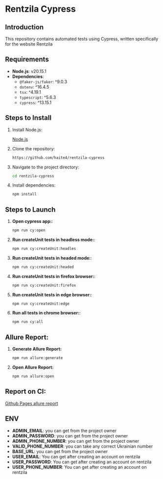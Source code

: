 # Rentzila Cypress

## Introduction
This repository contains automated tests using Cypress, written specifically for the website Rentzila

## Requirements
- **Node.js**: v20.15.1
- **Dependencies**:
    - `@faker-js/faker`: ^9.0.3
    - `dotenv`: ^16.4.5
    - `tsx`: ^4.19.1
    - `typescript`: ^5.6.3
    - `cypress`: ^13.15.1

## Steps to Install
1. Install Node.js:

    [Node.js](https://nodejs.org/en/download/package-manager)

2. Clone the repository:
    ```sh
    https://github.com/haite4/rentzila-cypress
    ```
3. Navigate to the project directory:
    ```sh 
    cd rentzila-cypress
    ```

4. Install dependencies:
    ```sh
    npm install
    ``` 

## Steps to Launch

1. **Open cypress app:**:
    ```sh
    npm run cy:open
    ```
2. **Run createUnit tests in headless mode:**:
    ```sh
    npm run cy:createUnit:headles
    ```
3. **Run createUnit tests in headed mode:**:
    ```sh
    npm run cy:createUnit:headed
    ```
4. **Run createUnit tests in firefox browser:**:
    ```sh
    npm run cy:createUnit:firefox
    ```
5. **Run createUnit tests in edge browser:**:
    ```sh
    npm run cy:createUnit:edge
    ```
6. **Run all tests in chrome browser:**:
    ```sh
    npm run cy:all
    ```

## Allure Report: 

1. **Generate Allure Report:**
    ```sh
    npm run allure:generate
    ```
2. **Open Allure Report:**
    ```sh
    npm run allure:open
    ```
## Report on CI: 

[Github Pages allure report](https://haite4.github.io/rentzila-cypress/)

## ENV
- **ADMIN_EMAIL**: you can get from the project owner
- **ADMIN_PASSWORD**: you can get from the project owner
- **ADMIN_PHONE_NUMBER**: you can get from the project owner
- **VALID_PHONE_NUMBER**: you can take any correct Ukrainian number
- **BASE_URL**: you can get from the project owner
- **USER_EMAIL**: You can get after creating an account on rentzila
- **USER_PASSWORD**: You can get after creating an account on rentzila
- **USER_PHONE_NUMBER**: You can get after creating an account on rentzila